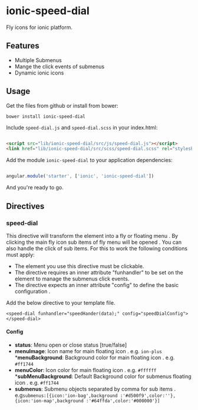 # ionic-speed-dial

Fly icons for ionic platform.

## Features

* Multiple Submenus
* Mange the click events of submenus
* Dynamic ionic icons


## Usage

Get the files from github or install from bower:
```
bower install ionic-speed-dial
```


Include `speed-dial.js` and `speed-dial.scss`  in your index.html:

```html

<script src="lib/ionic-speed-dial/src/js/speed-dial.js"></script>
<link href="lib/ionic-speed-dial/src/scss/speed-dial.scss" rel="stylesheet">

```


Add the module `ionic-speed-dial` to your application dependencies:

```javascript

angular.module('starter', ['ionic', 'ionic-speed-dial'])

```

And you're ready to go.


## Directives

### speed-dial

This directive will transform the element into a fly or floating menu . By clicking the main fly icon sub items of fly menu will be opened . You can also handle the click of sub items.
For this to work the following conditions must apply:

* The element you use this directive must be clickable.
* The directive requires an inner attribute "funhandler" to be set on the element to manage the submenus click events.
* The directive expects an inner attribute "config" to define the basic configuration .

Add the below directive to your template file. 
```
<speed-dial funhandler="speedHander(data);" config="speedDialConfig"></speed-dial>
```
#### Config
* __status__: Menu open or close status [true/false]
* __menuImage__: Icon name for main floating icon . e.g. ```ion-plus``` 
*__menuBackground__: Background color for main floating icon .  e.g. ```#ff1744``` 
* __menuColor__: Icon color for main floating icon . e.g. ```#ffffff```
*__subMenuBackground__: Default Background color for submenus floating icon .  e.g. `#ff1744` 
* __submenus__: Submenu objects separated by comma for sub items  . e.g`submenus:[{icon:'ion-bag',background :'#d500f9',color:''},{icon:'ion-map',background :'#64ffda',color:'#000000'}]`

